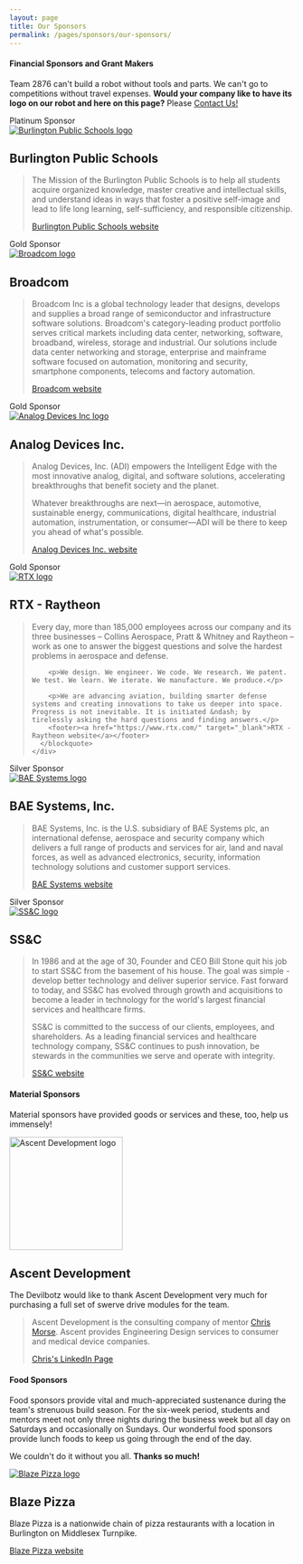 ```yaml
---
layout: page
title: Our Sponsors
permalink: /pages/sponsors/our-sponsors/
---
```

<div class="entry-content" itemprop="text">
  <h4>Financial Sponsors and Grant Makers</h4>
  <p>
    Team 2876 can't build a robot without tools and parts. We can't go to competitions without travel expenses. <strong>Would your company like to have its logo on our robot and here on this page?</strong> Please <a href="{{site.baseurl}}/about/contact/">Contact Us!</a>
  </p>
 
  <!-- BPS -->
  <div class="row">
    <div class="col-md-3">
      <div class="sponsor-level platinum">Platinum Sponsor</div>
      <a href="https://drive.google.com/thumbnail?id=1s9gsG0xUZDvdtidj4WOrurErm3ywbXzU&sz=w500" data-fancybox><img src="https://drive.google.com/thumbnail?id=1s9gsG0xUZDvdtidj4WOrurErm3ywbXzU&sz=w200" alt="Burlington Public Schools logo" /></a>
    </div>
    <div class="col-md-8">
      <h2>Burlington Public Schools</h2>
      <blockquote>
        <p>The Mission of the Burlington Public Schools is to help all students acquire organized knowledge, master creative and intellectual skills, and understand ideas in ways that foster a positive self-image and lead to life long learning, self-sufficiency, and responsible citizenship.</p>
        <footer><a href="https://www.burlingtonpublicschools.org/" target="_blank">Burlington Public Schools website</a></footer>
      </blockquote>
    </div>
  </div>
 
  <!-- Broadcom -->
  <div class="row">
    <div class="col-md-3">
      <div class="sponsor-level gold">Gold Sponsor</div>
      <a href="https://drive.google.com/thumbnail?id=1f0LdDURxubSpKj4rxxdCNZH7LDSAWPAW&sz=w500" data-fancybox><img src="https://drive.google.com/thumbnail?id=1f0LdDURxubSpKj4rxxdCNZH7LDSAWPAW&sz=w200" alt="Broadcom logo" /></a>
     <!-- <div class="sponsor-grant">grant</div> -->
    </div>
    <div class="col-md-8">
      <h2>Broadcom</h2>
      <blockquote>
        <p>Broadcom Inc is a global technology leader that designs, develops and supplies a broad range of semiconductor and infrastructure software solutions. Broadcom's category-leading product portfolio serves critical markets including data center, networking, software, broadband, wireless, storage and industrial. Our solutions include data center networking and storage, enterprise and mainframe software focused on automation, monitoring and security, smartphone components, telecoms and factory automation.</p>
        <footer><a href="https://www.broadcom.com/" target="_blank">Broadcom website</a></footer>
      </blockquote>
    </div>
  </div>

  <!-- Analog Devices -->
  <div class="row">
    <div class="col-md-3">
      <div class="sponsor-level gold">Gold Sponsor</div>
      <a href="https://drive.google.com/thumbnail?id=16wuhcFxKWoTWWbRijXTJ7sSPsigpTwIP&sz=w500" data-fancybox><img src="https://drive.google.com/thumbnail?id=16wuhcFxKWoTWWbRijXTJ7sSPsigpTwIP&sz=w200" alt="Analog Devices Inc logo" /></a>
     <!-- <div class="sponsor-grant">grant</div> -->
    </div>
    <div class="col-md-8">
      <h2>Analog Devices Inc.</h2>
      <blockquote>
        <p>Analog Devices, Inc. (ADI) empowers the Intelligent Edge with the most innovative analog, digital, and software solutions, accelerating breakthroughs that benefit society and the planet.</p>
        <p>Whatever breakthroughs are next—in aerospace, automotive, sustainable energy, communications, digital healthcare, industrial automation, instrumentation, or consumer—ADI will be there to keep you ahead of what's possible.</p>
        <footer><a href="https://www.analog.com/en/index.html" target="_blank">Analog Devices Inc. website</a></footer>
    </blockquote>
    </div>
  </div>

  <!-- RTX/Raytheon (2500) -->
  <div class="row">
    <div class="col-md-3">
      <div class="sponsor-level gold">Gold Sponsor</div>
      <a href="https://drive.google.com/thumbnail?id=1i4smBxngIw_zv8XfLzfMa3M8acT0yVgM&sz=w500" data-fancybox><img src="https://drive.google.com/thumbnail?id=1i4smBxngIw_zv8XfLzfMa3M8acT0yVgM&sz=w200" alt="RTX logo" /></a>
      <!-- <div class="sponsor-grant">grant</div> -->
    </div>
    <div class="col-md-8">
      <h2>RTX - Raytheon</h2>
      <blockquote>
        <p>Every day, more than 185,000 employees across our company and its three businesses &ndash; Collins Aerospace, Pratt & Whitney and Raytheon &ndash; work as one to answer the biggest questions and solve the hardest problems in aerospace and defense.</p>
      
        <p>We design. We engineer. We code. We research. We patent. We test. We learn. We iterate. We manufacture. We produce.</p>
      
        <p>We are advancing aviation, building smarter defense systems and creating innovations to take us deeper into space. Progress is not inevitable. It is initiated &ndash; by tirelessly asking the hard questions and finding answers.</p>
        <footer><a href="https://www.rtx.com/" target="_blank">RTX - Raytheon website</a></footer>
      </blockquote>
    </div>
  </div>

  <!-- BAE -->
  <div class="row">
    <div class="col-md-3">
      <div class="sponsor-level silver">Silver Sponsor</div>
      <a href="https://drive.google.com/thumbnail?id=1V5WRV0C83RYVBgyEBjRF-dpQK5L3bjKj&sz=w500" data-fancybox><img src="https://drive.google.com/thumbnail?id=1V5WRV0C83RYVBgyEBjRF-dpQK5L3bjKj&sz=w200" alt="BAE Systems logo" /></a>
    </div>
    <div class="col-md-8">
      <h2>BAE Systems, Inc.</h2>
      <blockquote>
        <p>BAE Systems, Inc. is the U.S. subsidiary of BAE Systems plc, an international defense, aerospace and security company which delivers a full range of products and services for air, land and naval forces, as well as advanced electronics, security, information technology solutions and customer support services.</p>
        <footer><a href="https://www.baesystems.com/en-us/home" target="_blank">BAE Systems website</a></footer>
      </blockquote>
    </div>
  </div>

  <!-- SS&C -->
  <div class="row row-ruled">
    <div class="col-md-3">
      <div class="sponsor-level silver">Silver Sponsor</div>
      <a href="https://drive.google.com/thumbnail?id=1ARjjs96spqFZyHYlRI3lLTcEcJ_GB4z3&sz=w400" data-fancybox><img src="https://drive.google.com/thumbnail?id=1ARjjs96spqFZyHYlRI3lLTcEcJ_GB4z3&sz=w150" alt="SS&C logo" /></a>
    </div>
    <div class="col-md-8">
      <h2>SS&C</h2>
      <blockquote>
        <p>In 1986 and at the age of 30, Founder and CEO Bill Stone quit his job to start SS&C from the basement of his house. The goal was simple - develop better technology and deliver superior service. Fast forward to today, and SS&C has evolved through growth and acquisitions to become a leader in technology for the world's largest financial services and healthcare firms.</p>
        <p>SS&C is committed to the success of our clients, employees, and shareholders. As a leading financial services and healthcare technology company, SS&C continues to push innovation, be stewards in the communities we serve and operate with integrity.</p>
        <footer><a href="https://www.ssctech.com/" target="_blank">SS&C website</a></footer>
      </blockquote>
    </div>
  </div>

  <!-- <div class="row">
    <div class="col-md-3">
      <div class="sponsor-level silver">Silver Sponsor</div>
      <a href="{{site.baseurl}}/images/Ascent-Dev-logo.png" data-fancybox><img src="{{site.baseurl}}/images/Ascent-Dev-logo.png" alt="Ascent Developments logo" /></a>
    </div>
    <div class="col-md-8">
      <h2>Ascent Development</h2>
      <blockquote>
      </blockquote>
    </div>
  </div> -->

  <!-- MATERIAL SPONSORS -->
  <div class="row">
    <div class="col-md-3">
      <h4>Material Sponsors</h4>
    </div>
    <div class="col-md-8">
      <p>Material sponsors have provided goods or services and these, too, help us immensely!</p>
    </div>
  </div>

  <!-- Ascent -->
  <div class="row row-ruled">
    <div class="col-md-3">
      <a href="{{site.baseurl}}/images/Ascent-Dev-logo.png" data-fancybox><img src="{{site.baseurl}}/images/Ascent-Dev-logo.png" alt="Ascent Development logo" width="200"></a>
    </div>
    <div class="col-md-8">
      <h2>Ascent Development</h2>
      <p>The Devilbotz would like to thank Ascent Development very much for purchasing a full set of swerve drive modules for the team.</p>
      <blockquote>
        <p>Ascent Development is the consulting company of mentor <a href="{{site.baseurl}}/pages/about/mentors/#morse">Chris Morse</a>. Ascent provides Engineering Design services to consumer and medical device companies.</p>
        <footer><a href="https://www.linkedin.com/in/cjmorse/" target="_blank">Chris's LinkedIn Page</a></footer>
      </blockquote>
    </div>
  </div>

  <!-- <div class="row row-ruled">
    <div class="col-md-3 center">
      <a href="{{site.baseurl}}/images/home_depot_logo.png" data-fancybox><img src="{{site.baseurl}}/images/home_depot_logo.png" width="150" alt="Home Depot logo" class="aligncenter size-medium"></a>
    </div>
    <div class="col-md-8">
      <h2>Home Depot</h2>
      <p>The team would like to thank Home Depot for their generous contribution of tools and other needed materials.</p>
      <blockquote>
        <p>When The Home Depot was founded in 1978, Bernie Marcus and Arthur Blank had no idea how revolutionary this new "hardware store" would be for home improvement and the retail industry.</p>

        <p>Today, we're proud to be the world's largest home improvement retailer. In 2,300 stores across North America, we aspire to excel in service -- to our customers, associates, communities and shareholders. That's what leadership means to us. That's The Home Depot difference.</p>

        <p>Today, The Home Depot is the world's largest home improvement retailer with approximately 500,000 orange-blooded associates and 2,300 stores in the U.S., Canada and Mexico. The typical store today averages 105,000 square feet of indoor retail space, interconnected with an e-commerce business that offers more than one million products for the DIY customer, professional contractors, and the industry's largest installation business for the Do-It-For-Me customer.</p>
        <footer>
          <a href="https://www.homedepot.com/">Home Depot website</a>
        </footer>
      </blockquote>
    </div>
  </div> -->

  <!-- <div class="row row-ruled">
    <div class="col-md-3 center">
      <a href="{{site.baseurl}}/images/ACE-hardware.png" data-fancybox><img src="{{site.baseurl}}/images/ACE-hardware.png" alt="Ace Hardware logo" width="160"></a>
    </div>
    <div class="col-md-8">
      <h2>Ace Hardware</h2>
      <p>The team would like to thank Ace Hardware for their generous contribution of tools and other needed materials.</p>
      <blockquote>
        <p>We are your local hardware store and we are a part of your community. Ace Hardware has over 5,000 stores around the world with the majority of those stores independently owned and operated by local entrepreneurs. These hard working men and women are part of the fabric of your community. They are small business owners who are local and loyal...just like it ought to be. While others have become large and impersonal, at Ace, we've remained small and very personal. That's why we say a visit to Ace, is like a visit to your neighbor.</p>
        <p>Founded in 1924 by a small group of Chicago hardware store owners, Ace changed the retail landscape by allowing individual stores to purchase merchandise in bulk to save money and buy at the lowest possible price. This partnership enabled even the smaller stores to compete effectively at retail despite larger stores in their market. And to this very day, Ace Hardware Corporation is still owned solely and exclusively by the local Ace retail entrepreneurs.</p>
        <footer>
          <a href="https://www.acehardware.com/">Ace Hardware website</a>
        </footer>
      </blockquote>
    </div>
  </div> -->

  <!-- FOOD SPONSORS -->
  <div class="row-ruled">
    <h4>Food Sponsors</h4>
    <p>Food sponsors provide vital and much-appreciated sustenance during the team's strenuous build season. For the six-week period, students and mentors meet not only three nights during the business week but all day on Saturdays and occasionally on Sundays. Our wonderful food sponsors provide lunch foods to keep us going through the end of the day.</p>
    <p>We couldn't do it without you all. <strong>Thanks so much!</strong></p>
  </div>

  <!-- Blaze Pizza -->
  <div class="row">
    <div class="col-md-3">
      <a href="https://drive.google.com/thumbnail?id=1d5qkkzUPPt5Kh2hUaEGddv_FYU5jQqHf&sz=w200"><img src="https://drive.google.com/thumbnail?id=1d5qkkzUPPt5Kh2hUaEGddv_FYU5jQqHf&sz=w200" alt="Blaze Pizza logo" class="aligncenter size-medium" /></a>
    </div>
    <div class="col-md-8">
      <h2>Blaze Pizza</h2>
        <p>Blaze Pizza is a nationwide chain of pizza restaurants with a location in Burlington on Middlesex Turnpike.</p>
        <footer><a href="https://locations.blazepizza.com/ma/burlington/91-middlesex-turnpike" target="_blank">Blaze Pizza website</a></footer>
    </div>
  </div>
</div>
